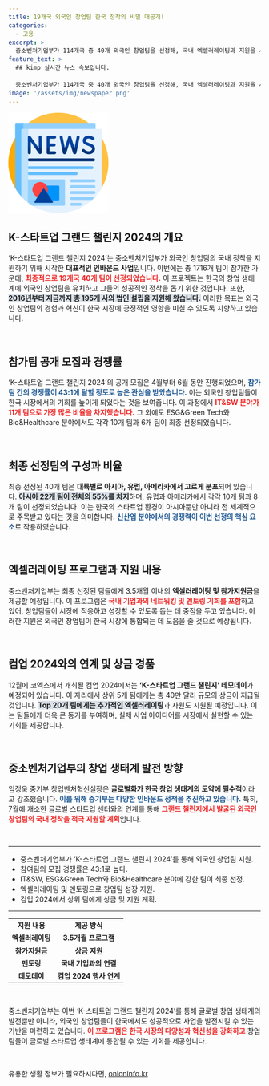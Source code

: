 ```yaml
---
title: 19개국 외국인 창업팀 한국 정착의 비밀 대공개!
categories:
  - 고용
excerpt: >
  중소벤처기업부가 114개국 중 40개 외국인 창업팀을 선정해, 국내 엑셀러레이팅과 지원을 시작합니다. 경쟁률 43:1을 뚫고 올라선 팀들에게는 40만 달러 상금도 대기 중! K스타트업의 미래가 궁금하다면 클릭하세요!
feature_text: >
  ## kimp 실시간 뉴스 속보입니다.

  중소벤처기업부가 114개국 중 40개 외국인 창업팀을 선정해, 국내 엑셀러레이팅과 지원을 시작합니다. 경쟁률 43:1을 뚫고 올라선 팀들에게는 40만 달러 상금도 대기 중! K스타트업의 미래가 궁금하다면 클릭하세요!
image: '/assets/img/newspaper.png'
---
```


<p><img src="/assets/img/newspaper.png" alt="kimplant 속보" /></p>

<h2 data-ke-size="size26">K-스타트업 그랜드 챌린지 2024의 개요</h2>

<p data-ke-size="size16">‘K-스타트업 그랜드 챌린지 2024’는 중소벤처기업부가 외국인 창업팀의 국내 정착을 지원하기 위해 시작한 <b>대표적인 인바운드 사업</b>입니다. 이번에는 총 1716개 팀이 참가한 가운데, <b><span style="color: #ee2323;">최종적으로 19개국 40개 팀이 선정되었습니다.</span></b> 이 프로젝트는 한국의 창업 생태계에 외국인 창업팀을 유치하고 그들의 성공적인 정착을 돕기 위한 것입니다. 또한, <b><span style="background-color: #21538527;">2016년부터 지금까지 총 195개 사의 법인 설립을 지원해 왔습니다.</span></b> 이러한 목표는 외국인 창업팀의 경험과 혁신이 한국 시장에 긍정적인 영향을 미칠 수 있도록 지향하고 있습니다.</p>

<p data-ke-size="size16">&nbsp;</p>

<h2 data-ke-size="size26">참가팀 공개 모집과 경쟁률</h2>

<p data-ke-size="size16">‘K-스타트업 그랜드 챌린지 2024’의 공개 모집은 4월부터 6월 동안 진행되었으며, <b><span style="color: #1a5490;">참가팀 간의 경쟁률이 43:1에 달할 정도로 높은 관심을 받았습니다.</span></b> 이는 외국인 창업팀들이 한국 시장에서의 기회를 높이게 되었다는 것을 보여줍니다. 이 과정에서 <b><span style="color: #ee2323;">IT&SW 분야가 11개 팀으로 가장 많은 비율을 차지했습니다.</span></b> 그 외에도 ESG&Green Tech와 Bio&Healthcare 분야에서도 각각 10개 팀과 6개 팀이 최종 선정되었습니다.</p>

<p data-ke-size="size16">&nbsp;</p>

<h2 data-ke-size="size26">최종 선정팀의 구성과 비율</h2>

<p data-ke-size="size16">최종 선정된 40개 팀은 <b>대륙별로 아시아, 유럽, 아메리카에서 고르게 분포</b>되어 있습니다. <b><span style="background-color: #21538527;">아시아 22개 팀이 전체의 55%를 차지</span></b>하며, 유럽과 아메리카에서 각각 10개 팀과 8개 팀이 선정되었습니다. 이는 한국의 스타트업 환경이 아시아뿐만 아니라 전 세계적으로 주목받고 있다는 것을 의미합니다. <b><span style="color: #1a5490;">신산업 분야에서의 경쟁력이 이번 선정의 핵심 요소</span></b>로 작용하였습니다.</p>

<p data-ke-size="size16">&nbsp;</p>

<h2 data-ke-size="size26">엑셀러레이팅 프로그램과 지원 내용</h2>

<p data-ke-size="size16">중소벤처기업부는 최종 선정된 팀들에게 3.5개월 이내의 <b>엑셀러레이팅 및 참가지원금</b>을 제공할 예정입니다. 이 프로그램은 <b><span style="color: #ee2323;">국내 기업과의 네트워킹 및 멘토링 기회를 포함</span></b>하고 있어, 창업팀들이 시장에 적응하고 성장할 수 있도록 돕는 데 중점을 두고 있습니다. 이러한 지원은 외국인 창업팀이 한국 시장에 통합되는 데 도움을 줄 것으로 예상됩니다.</p>

<p data-ke-size="size16">&nbsp;</p>

<h2 data-ke-size="size26">컴업 2024와의 연계 및 상금 경품</h2>

<p data-ke-size="size16">12월에 코엑스에서 개최될 컴업 2024에서는 <b>‘K-스타트업 그랜드 챌린지’ 데모데이</b>가 예정되어 있습니다. 이 자리에서 상위 5개 팀에게는 총 40만 달러 규모의 상금이 지급될 것입니다. <b><span style="background-color: #21538527;">Top 20개 팀에게는 추가적인 엑셀러레이팅</span></b>과 자원도 지원될 예정입니다. 이는 팀들에게 더욱 큰 동기를 부여하며, 실제 사업 아이디어를 시장에서 실현할 수 있는 기회를 제공합니다.</p>

<p data-ke-size="size16">&nbsp;</p>

<h2 data-ke-size="size26">중소벤처기업부의 창업 생태계 발전 방향</h2>

<p data-ke-size="size16">임정욱 중기부 창업벤처혁신실장은 <b>글로벌화가 한국 창업 생태계의 도약에 필수적</b>이라고 강조했습니다. <b><span style="color: #1a5490;">이를 위해 중기부는 다양한 인바운드 정책을 추진하고 있습니다.</span></b> 특히, 7월에 개소한 글로벌 스타트업 센터와의 연계를 통해 <b><span style="color: #ee2323;">그랜드 챌린지에서 발굴된 외국인 창업팀의 국내 정착을 적극 지원할 계획</span></b>입니다.</p>

<p data-ke-size="size16">&nbsp;</p>

<hr />

<ul>
    <li>중소벤처기업부가 ‘K-스타트업 그랜드 챌린지 2024’를 통해 외국인 창업팀 지원.</li>
    <li>참여팀의 모집 경쟁률은 43:1로 높다.</li>
    <li>IT&SW, ESG&Green Tech와 Bio&Healthcare 분야에 강한 팀이 최종 선정.</li>
    <li>엑셀러레이팅 및 멘토링으로 창업팀 성장 지원.</li>
    <li>컴업 2024에서 상위 팀에게 상금 및 지원 계획.</li>
</ul>

<hr />

<table style="width: 100%; border-collapse: collapse;">
    <tr>
        <td style="text-align: center; height: 17px;"><b>지원 내용</b></td>
        <td style="text-align: center; height: 17px;"><b>제공 방식</b></td>
    </tr>
    <tr>
        <td style="text-align: center; height: 17px;"><b>엑셀러레이팅</b></td>
        <td style="text-align: center; height: 17px;"><b>3.5개월 프로그램</b></td>
    </tr>
    <tr>
        <td style="text-align: center; height: 17px;"><b>참가지원금</b></td>
        <td style="text-align: center; height: 17px;"><b>상금 지원</b></td>
    </tr>
    <tr>
        <td style="text-align: center; height: 17px;"><b>멘토링</b></td>
        <td style="text-align: center; height: 17px;"><b>국내 기업과의 연결</b></td>
    </tr>
    <tr>
        <td style="text-align: center; height: 17px;"><b>데모데이</b></td>
        <td style="text-align: center; height: 17px;"><b>컴업 2024 행사 연계</b></td>
    </tr>
</table>

<p data-ke-size="size16">&nbsp;</p>

<p data-ke-size="size16">중소벤처기업부는 이번 ‘K-스타트업 그랜드 챌린지 2024’를 통해 글로벌 창업 생태계의 발전뿐만 아니라, 외국인 창업팀들이 한국에서도 성공적으로 사업을 발전시킬 수 있는 기반을 마련하고 있습니다. <b><span style="color: #ee2323;">이 프로그램은 한국 시장의 다양성과 혁신성을 강화하고</span></b> 창업팀들이 글로벌 스타트업 생태계에 통합될 수 있는 기회를 제공합니다.</p>

<p data-ke-size="size16">&nbsp;</p>
유용한 생활 정보가 필요하시다면, <a href="https://onioninfo.kr" rel="dofollow">onioninfo.kr</a>


